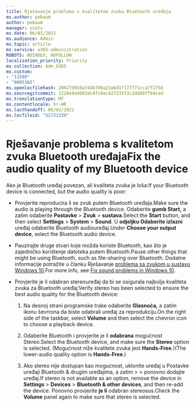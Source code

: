```yaml
---
title: Rješavanje problema s kvalitetom zvuka Bluetooth uređaja
ms.author: pebaum
author: pebaum
manager: scotv
ms.date: 06/01/2021
ms.audience: Admin
ms.topic: article
ms.service: o365-administration
ROBOTS: NOINDEX, NOFOLLOW
localization_priority: Priority
ms.collection: Adm_O365
ms.custom:
- "11508"
- "9005365"
ms.openlocfilehash: 20627d950af44b799a23a6d1f177f71cca7f275b
ms.sourcegitcommit: 1226e9a9601dc8fc8ec427235f3c2dd88ff84ced
ms.translationtype: MT
ms.contentlocale: hr-HR
ms.lasthandoff: 06/02/2021
ms.locfileid: "52731339"
---
```

# <a name="fix-the-audio-quality-of-my-bluetooth-device"></a><span data-ttu-id="1cb55-102">Rješavanje problema s kvalitetom zvuka Bluetooth uređaja</span><span class="sxs-lookup"><span data-stu-id="1cb55-102">Fix the audio quality of my Bluetooth device</span></span>

<span data-ttu-id="1cb55-103">Ako je Bluetooth uređaj povezan, ali kvaliteta zvuka je loša:</span><span class="sxs-lookup"><span data-stu-id="1cb55-103">If your Bluetooth device is connected, but the audio quality is poor:</span></span>

- <span data-ttu-id="1cb55-104">Provjerite reproducira li se zvuk putem Bluetooth uređaja.</span><span class="sxs-lookup"><span data-stu-id="1cb55-104">Make sure the audio is playing through the Bluetooth device.</span></span> <span data-ttu-id="1cb55-105">Odaberite **gumb Start,** a zatim odaberite **Postavke**  >  **Zvuk**  >  **sustava**.</span><span class="sxs-lookup"><span data-stu-id="1cb55-105">Select the **Start** button, and then select **Settings** > **System** > **Sound**.</span></span> <span data-ttu-id="1cb55-106">U **odjeljku Odaberite izlazni** uređaj odaberite Bluetooth audiouređaj.</span><span class="sxs-lookup"><span data-stu-id="1cb55-106">Under **Choose your output device**, select the Bluetooth audio device.</span></span>

- <span data-ttu-id="1cb55-107">Pauzirajte druge stvari koje možda koriste Bluetooth, kao što je zajedničko korištenje datoteka putem Bluetooth.</span><span class="sxs-lookup"><span data-stu-id="1cb55-107">Pause other things that might be using Bluetooth, such as file-sharing over Bluetooth.</span></span> <span data-ttu-id="1cb55-108">Dodatne informacije potražite u članku Rješavanje [problema sa zvukom u sustavu Windows 10](https://support.microsoft.com/en-us/help/4026994).</span><span class="sxs-lookup"><span data-stu-id="1cb55-108">For more info, see [Fix sound problems in Windows 10](https://support.microsoft.com/en-us/help/4026994).</span></span>

- <span data-ttu-id="1cb55-109">Provjerite je li odabran stereouređaj da bi se osigurala najbolja kvaliteta zvuka za Bluetooth uređaj:</span><span class="sxs-lookup"><span data-stu-id="1cb55-109">Verify stereo has been selected to ensure the best audio quality for the Bluetooth device:</span></span>
    1. <span data-ttu-id="1cb55-110">Na desnoj strani programske trake odaberite **Glasnoća,** a zatim ikonu ševrrona da biste odabrali uređaj za reprodukciju.</span><span class="sxs-lookup"><span data-stu-id="1cb55-110">On the right side of the taskbar, select **Volume** and then select the chevron icon to choose a playback device.</span></span>

    1. <span data-ttu-id="1cb55-111">Odaberite Bluetooth i provjerite je li **odabrana** mogućnost Stereo.</span><span class="sxs-lookup"><span data-stu-id="1cb55-111">Select the Bluetooth device, and make sure the **Stereo** option is selected.</span></span> <span data-ttu-id="1cb55-112">(Mogućnost niže kvalitete zvuka jest **Hands-Free**.)</span><span class="sxs-lookup"><span data-stu-id="1cb55-112">(The lower-audio quality option is **Hands-Free**.)</span></span>

    1. <span data-ttu-id="1cb55-113">Ako stereo nije dostupan kao mogućnost, uklonite uređaj u Postavke uređaji Bluetooth & drugim uređajima, a zatim  >    >  ponovno dodajte uređaj.</span><span class="sxs-lookup"><span data-stu-id="1cb55-113">If stereo is not available as an option, remove the device in **Settings** > **Devices** > **Bluetooth & other devices**, and then re-add the device.</span></span> <span data-ttu-id="1cb55-114">Ponovno provjerite **je li** odabran stereosus.</span><span class="sxs-lookup"><span data-stu-id="1cb55-114">Check the **Volume** panel again to make sure that stereo is selected.</span></span>

